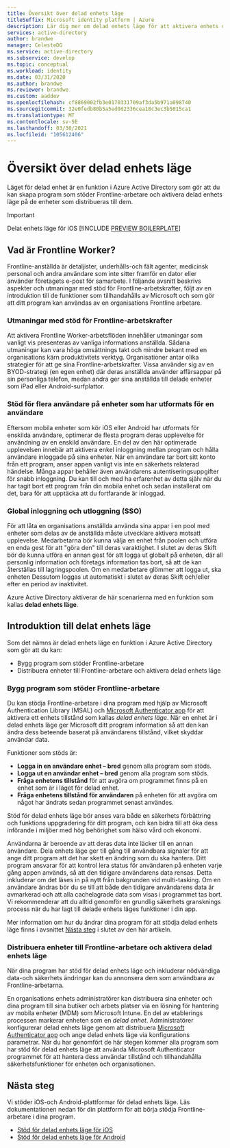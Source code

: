 ```yaml
---
title: Översikt över delad enhets läge
titleSuffix: Microsoft identity platform | Azure
description: Lär dig mer om delad enhets läge för att aktivera enhets delning för dina Frontline-arbetare.
services: active-directory
author: brandwe
manager: CelesteDG
ms.service: active-directory
ms.subservice: develop
ms.topic: conceptual
ms.workload: identity
ms.date: 03/31/2020
ms.author: brandwe
ms.reviewer: brandwe
ms.custom: aaddev
ms.openlocfilehash: cf8869002fb3e0170331709af3da5b971a098740
ms.sourcegitcommit: 32e0fedb80b5a5ed0d2336cea18c3ec3b5015ca1
ms.translationtype: MT
ms.contentlocale: sv-SE
ms.lasthandoff: 03/30/2021
ms.locfileid: "105612406"
---
```

# <a name="overview-of-shared-device-mode"></a>Översikt över delad enhets läge

Läget för delad enhet är en funktion i Azure Active Directory som gör att du kan skapa program som stöder Frontline-arbetare och aktivera delad enhets läge på de enheter som distribueras till dem.

>[!IMPORTANT]
> Delat enhets läge för iOS [!INCLUDE [PREVIEW BOILERPLATE](../../../includes/active-directory-develop-preview.md)]

## <a name="what-are-frontline-workers"></a>Vad är Frontline Worker?

Frontline-anställda är detaljister, underhålls-och fält agenter, medicinsk personal och andra användare som inte sitter framför en dator eller använder företagets e-post för samarbete. I följande avsnitt beskrivs aspekter och utmaningar med stöd för Frontline-arbetskrafter, följt av en introduktion till de funktioner som tillhandahålls av Microsoft och som gör att ditt program kan användas av en organisations Frontline arbetare.

### <a name="challenges-of-supporting-frontline-workers"></a>Utmaningar med stöd för Frontline-arbetskrafter

Att aktivera Frontline Worker-arbetsflöden innehåller utmaningar som vanligt vis presenteras av vanliga informations anställda. Sådana utmaningar kan vara höga omsättnings takt och mindre bekant med en organisations kärn produktivitets verktyg. Organisationer antar olika strategier för att ge sina Frontline-arbetskrafter. Vissa använder sig av en BYOD-strategi (en egen enhet) där deras anställda använder affärsappar på sin personliga telefon, medan andra ger sina anställda till delade enheter som iPad eller Android-surfplattor.

### <a name="supporting-multiple-users-on-devices-designed-for-one-user"></a>Stöd för flera användare på enheter som har utformats för en användare

Eftersom mobila enheter som kör iOS eller Android har utformats för enskilda användare, optimerar de flesta program deras upplevelse för användning av en enskild användare. En del av den här optimerade upplevelsen innebär att aktivera enkel inloggning mellan program och hålla användare inloggade på sina enheter. När en användare tar bort sitt konto från ett program, anser appen vanligt vis inte en säkerhets relaterad händelse. Många appar behåller även användarens autentiseringsuppgifter för snabb inloggning. Du kan till och med ha erfarenhet av detta själv när du har tagit bort ett program från din mobila enhet och sedan installerat om det, bara för att upptäcka att du fortfarande är inloggad.

### <a name="global-sign-in-and-sign-out-sso"></a>Global inloggning och utloggning (SSO)

För att låta en organisations anställda använda sina appar i en pool med enheter som delas av de anställda måste utvecklare aktivera motsatt upplevelse. Medarbetarna bör kunna välja en enhet från poolen och utföra en enda gest för att "göra den" till deras varaktighet. I slutet av deras Skift bör de kunna utföra en annan gest för att logga ut globalt på enheten, där all personlig information och företags information tas bort, så att de kan återställas till lagringspoolen. Om en medarbetare glömmer att logga ut, ska enheten Dessutom loggas ut automatiskt i slutet av deras Skift och/eller efter en period av inaktivitet.

Azure Active Directory aktiverar de här scenarierna med en funktion som kallas **delad enhets läge**.

## <a name="introducing-shared-device-mode"></a>Introduktion till delat enhets läge

Som det nämns är delad enhets läge en funktion i Azure Active Directory som gör att du kan:

* Bygg program som stöder Frontline-arbetare
* Distribuera enheter till Frontline-arbetare och aktivera delad enhets läge

### <a name="build-applications-that-support-frontline-workers"></a>Bygg program som stöder Frontline-arbetare

Du kan stödja Frontline-arbetare i dina program med hjälp av Microsoft Authentication Library (MSAL) och [Microsoft Authenticator app](../user-help/user-help-auth-app-overview.md) för att aktivera ett enhets tillstånd som kallas *delad enhets läge*. När en enhet är i delad enhets läge ger Microsoft ditt program information så att den kan ändra dess beteende baserat på användarens tillstånd, vilket skyddar användar data.

Funktioner som stöds är:

* **Logga in en användare enhet – bred** genom alla program som stöds.
* **Logga ut en användar enhet – bred** genom alla program som stöds.
* **Fråga enhetens tillstånd** för att avgöra om programmet finns på en enhet som är i läget för delad enhet.
* **Fråga enhetens tillstånd för användaren** på enheten för att avgöra om något har ändrats sedan programmet senast användes.

Stöd för delad enhets läge bör anses vara både en säkerhets förbättring och funktions uppgradering för ditt program, och kan bidra till att öka dess införande i miljöer med hög behörighet som hälso vård och ekonomi.

Användarna är beroende av att deras data inte läcker till en annan användare. Dela enhets läge ger till gång till användbara signaler för att ange ditt program att det har skett en ändring som du ska hantera. Ditt program ansvarar för att kontrol lera status för användaren på enheten varje gång appen används, så att den tidigare användarens data rensas. Detta inkluderar om det läses in på nytt från bakgrunden vid multi-tasking. Om en användare ändras bör du se till att både den tidigare användarens data är avmarkerad och att alla cachelagrade data som visas i programmet tas bort. Vi rekommenderar att du alltid genomför en grundlig säkerhets gransknings process när du har lagt till delade enhets läges funktioner i din app.

Mer information om hur du ändrar dina program för att stödja delad enhets läge finns i avsnittet [Nästa steg](#next-steps) i slutet av den här artikeln.

### <a name="deploy-devices-to-frontline-workers-and-turn-on-shared-device-mode"></a>Distribuera enheter till Frontline-arbetare och aktivera delad enhets läge

När dina program har stöd för delad enhets läge och inkluderar nödvändiga data-och säkerhets ändringar kan du annonsera dem som användbara av Frontline-arbetarna.

En organisations enhets administratörer kan distribuera sina enheter och dina program till sina butiker och arbets platser via en lösning för hantering av mobila enheter (MDM) som Microsoft Intune. En del av etablerings processen markerar enheten som en *delad enhet*. Administratörer konfigurerar delad enhets läge genom att distribuera [Microsoft Authenticator app](../user-help/user-help-auth-app-overview.md) och ange delad enhets läge via konfigurations parametrar. När du har genomfört de här stegen kommer alla program som har stöd för delad enhets läge att använda Microsoft Authenticator programmet för att hantera dess användar tillstånd och tillhandahålla säkerhetsfunktioner för enheten och organisationen.

## <a name="next-steps"></a>Nästa steg

Vi stöder iOS-och Android-plattformar för delad enhets läge. Läs dokumentationen nedan för din plattform för att börja stödja Frontline-arbetare i dina program.

* [Stöd för delad enhets läge för iOS](msal-ios-shared-devices.md)
* [Stöd för delad enhets läge för Android](msal-android-shared-devices.md)
